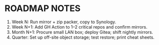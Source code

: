 # ROADMAP NOTES
1) Week N: Run mirror + zip packer, copy to Synology.
2) Week N+1: Add GH Action to 1–2 critical repos and confirm mirrors.
3) Month N+1: Procure small LAN box; deploy Gitea; shift nightly mirrors.
4) Quarter: Set up off-site object storage; test restore; print cheat sheets.
